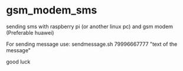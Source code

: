 # gsm_modem_sms
sending sms with raspberry pi (or another linux pc) and gsm modem (Preferable huawei)

For sending message use: sendmessage.sh 79996667777 "text of the message"

good luck